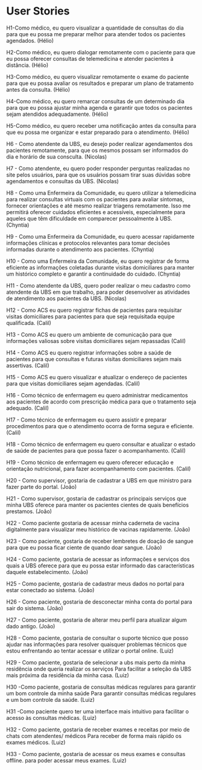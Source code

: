 # User Stories

H1-Como médico, eu quero visualizar a quantidade de consultas do dia para que eu possa me preparar melhor para atender todos os pacientes agendados. (Hélio)

H2-Como médico, eu quero dialogar remotamente com o paciente para que eu possa oferecer consultas de telemedicina e atender pacientes à distância. (Hélio)

H3-Como médico, eu quero visualizar remotamente o exame do paciente para que eu possa avaliar os resultados e preparar um plano de tratamento antes da consulta. (Hélio)

H4-Como médico, eu quero remarcar consultas de um determinado dia para que eu possa ajustar minha agenda e garantir que todos os pacientes sejam atendidos adequadamente. (Hélio)

H5-Como médico, eu quero receber uma notificação antes da consulta para que eu possa me organizar e estar preparado para o atendimento. (Hélio)

H6 - Como atendente da UBS, eu desejo poder realizar agendamentos dos pacientes remotamente, para que os mesmos possam ser informados do dia e horário de sua consculta. (Nicolas)

H7 - Como atendente, eu quero poder responder perguntas realizadas no site pelos usuários, para que os usuários possam tirar suas dúvidas sobre agendamentos e consultas da UBS. (Nicolas)

H8 - Como uma Enfermeira da Comunidade, eu quero utilizar a telemedicina para realizar consultas virtuais com os pacientes para avaliar sintomas, fornecer orientações e até mesmo realizar triagens remotamente. Isso me permitirá oferecer cuidados eficientes e acessíveis, especialmente para aqueles que têm dificuldade em comparecer pessoalmente à UBS. (Chyntia)

H9 - Como uma Enfermeira da Comunidade, eu quero acessar rapidamente informações clínicas e protocolos relevantes para tomar decisões informadas durante o atendimento aos pacientes. (Chyntia)

H10 - Como uma Enfermeira da Comunidade, eu quero registrar de forma eficiente as informações coletadas durante visitas domiciliares para manter um histórico completo e garantir a continuidade do cuidado. (Chyntia)

H11 - Como atendente da UBS, quero poder realizar o meu cadastro como atendente da UBS em que trabalho, para poder desenvolver as atividades de atendimento aos pacientes da UBS. (Nicolas)

H12 - Como ACS eu quero registrar fichas de pacientes para requisitar visitas domiciliares para pacientes para que seja requisitada equipe qualificada. (Calil)

H13 - Como ACS eu quero um ambiente de comunicação para que informações valiosas sobre visitas domiciliares sejam repassadas (Calil)

H14 - Como ACS eu quero registrar informações sobre a saúde de pacientes para que consultas e futuras visitas domiciliares sejam mais assertivas. (Calil)

H15 - Como ACS eu quero visualizar e atualizar o endereço de pacientes para que visitas domiciliares sejam agendadas. (Calil)

H16 - Como técnico de enfermagem eu quero administrar medicamentos aos pacientes de acordo com prescrição médica para que o tratamento seja adequado. (Calil)

H17 - Como técnico de enfermagem eu quero assistir e preparar procedimentos para que o atendimento ocorra de forma segura e eficiente. (Calil)

H18 - Como técnico de enfermagem eu quero consultar e atualizar o estado de saúde de pacientes para que possa fazer o acompanhamento. (Calil)

H19 - Como técnico de enfermagem eu quero oferecer educação e orientação nutricional, para fazer acompanhamento com pacientes. (Calil)

H20 - Como supervisor, gostaria de cadastrar a UBS em que ministro para fazer parte do portal. (João)

H21 - Como supervisor, gostaria de cadastrar os principais serviços que minha UBS oferece para manter os pacientes cientes de quais benefícios prestamos. (João)

H22 - Como paciente gostaria de acessar minha caderneta de vacina digitalmente para visualizar meu histórico de vacinas rapidamente. (João)

H23 - Como paciente, gostaria de receber lembretes de doação de sangue para que eu possa ficar ciente de quando doar sangue. (João)

H24 - Como paciente, gostaria de acessar as informações e serviços dos quais a UBS oferece para que eu possa estar informado das características daquele estabelecimento. (João)

H25 - Como paciente, gostaria de cadastrar meus dados no portal para estar conectado ao sistema. (João)

H26 - Como paciente, gostaria de desconectar minha conta do portal para sair do sistema. (João)

H27 - Como paciente, gostaria de alterar meu perfil para atualizar algum dado antigo. (João)

H28 - Como paciente, gostaria de consultar o suporte técnico que posso ajudar nas informações para resolver quaisquer problemas técnicos que estou enfrentando ao tentar acessar e utilizar o portal online. (Luiz)

H29 - Como paciente, gostaria de selecionar a ubs mais perto da minha residência onde queria realizar os serviços Para facilitar a seleção da UBS mais próxima da residência da minha casa. (Luiz)

H30 -Como paciente, gostaria de consultas médicas regulares para garantir um bom controle da minha saúde Para garantir consultas médicas regulares e um bom controle da saúde. (Luiz)

H31 -Como paciente quero ter uma interface mais intuitivo para facilitar o acesso às consultas médicas. (Luiz)

H32 - Como paciente, gostaria de receber exames e receitas por meio de chats com atendentes/ médicos Para receber de forma mais rápido os exames médicos. (Luiz)

H33 - Como paciente, gostaria de acessar os meus exames e consultas offline. para poder acessar meus exames. (Luiz)


